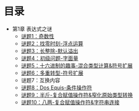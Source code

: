 # 目录

* 第1章 表达式之谜
   * [谜题1：奇数性](谜题1.奇数性.md)
   * [谜题2：找零时刻-浮点运算](谜题2.找零时刻-浮点运算.md)
   * [谜题3：长整除-默认溢出](谜题3.长整除-默认溢出.md)
   * [谜题4：初级问题-字面量](谜题4.初级问题-字面量.md)
   * [谜题5：十六进制的趣事-混合类型计算&符号扩展](谜题5.十六进制的趣事-混合类型计算&符号扩展.md)
   * [谜题6：多重转型-符号扩展](谜题6.多重转型-符号扩展.md)
   * 谜题7：互换内容
   * [谜题8：Dos Equis-条件操作符](谜题8.DosEquis-条件操作符.md)
   * [谜题9：半斤-复合赋值操作符&窄化原始类型转换](谜题9.半斤-复合赋值操作符&窄化原始类型转换.md)
   * [谜题10：八两-复合赋值操作符&字符串连接](谜题10.八两-复合赋值操作符&字符串连接.md)